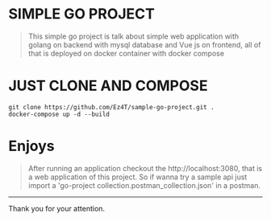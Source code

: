 # SIMPLE GO PROJECT 

> This simple go project is talk about simple web application with golang on backend with mysql database and Vue js on frontend, all of that is deployed on docker container with docker compose  


# JUST CLONE AND COMPOSE

```
git clone https://github.com/Ez4T/sample-go-project.git .
docker-compose up -d --build
```

# Enjoys

> After running an application checkout the http://localhost:3080, that is a web application of this project. So if wanna try a sample api just import a 'go-project collection.postman_collection.json' in a postman.

----------
 Thank you for your attention.
